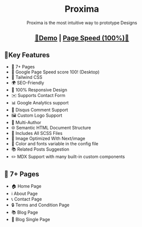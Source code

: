 <h1 align=center>Proxima</h1>
<p align=center>Proxima is the most intuitive way to prototype Designs</p>
<h2 align="center"> <a target="_blank" href="https://proxima-landing.netlify.app/" rel="nofollow">👀Demo</a> | <a  target="_blank" href="https://pagespeed.web.dev/report?url=https%3A%2F%2Fproxima-landing.netlify.app%2F&form_factor=desktop">Page Speed (100%)🚀</a>
</h2>

## 🔑Key Features
- 📄 7+ Pages
- 🚀 Google Page Speed score 100! (Desktop)
- 🎨 Tailwind CSS
- 🌍 SEO-Friendly
- 📱 100% Responsive Design
- ✉️ Supports Contact Form
- 📊 Google Analytics support
- 💬 Disqus Comment Support
- 🖼️ Custom Logo Support
- 👥 Multi-Author
- 🌐 Semantic HTML Document Structure
- 🎨 Includes All SCSS Files
- 🌅 Image Optimized With Next/image
- 🎨 Color and fonts variable in the config file
- 📚 Related Posts Suggestion
- ✏️ MDX Support with many built-in custom components

## 📄 7+ Pages
- 🏠 Home Page
- ℹ️ About Page
- 📞 Contact Page
- 🔒 Terms and Condition Page
- 📚 Blog Page
- 📝 Blog Single Page

